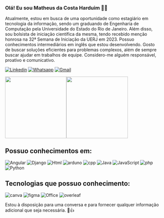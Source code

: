 ### Olá! Eu sou Matheus da Costa Harduim 👋🏽
Atualmente, estou em busca de uma oportunidade como estagiário em tecnologia da informação, sendo um graduando de Engenharia de Computação pela Universidade do Estado do Rio de Janeiro. Além disso, sou bolsista de iniciação científica da mesma, tendo recebido menção honrosa na 32ª Semana de Iniciação da UERJ em 2023. Possuo conhecimentos intermediários em inglês que estou desenvolvendo. Gosto de buscar soluções eficientes para problemas complexos, além de sempre buscar ajudar em trabalhos de equipe. Considero-me alguém responsável, proativo e comunicativo.

[![Linkedin](https://img.shields.io/badge/LinkedIn-0077B5?style=for-the-badge&logo=linkedin&logoColor=white)](http://www.linkedin.com/in/MCHarduim)
[![Whatsapp](https://img.shields.io/badge/WhatsApp-25D366?style=for-the-badge&logo=whatsapp&logoColor=white)](https://wa.me/55021994069932)
[![Gmail](https://img.shields.io/badge/Gmail-D14836?style=for-the-badge&logo=gmail&logoColor=white)](mailto:matheusharduimcorp@gmail.com)

<!-- ![Harduim GitHub stats](https://github-readme-stats.vercel.app/api?username=harduim300&show_icons=true&theme=tokyonight&height=400)
![Harduim Githhub Percent](https://github-readme-stats.vercel.app/api/top-langs/?username=harduim300&theme=tokyonight&200.25rem) -->

<div style="display: flex; flex-direction: row;">
    <img src="https://github-readme-stats.vercel.app/api?username=harduim300&show_icons=true&theme=tokyonight" height="200.25rem" />
    <img src="https://github-readme-stats.vercel.app/api/top-langs/?username=harduim300&theme=tokyonight" height="200.25rem" />
</div>

<!-- <div style="display: flex; flex-wrap: wrap; justify-content: center;">
    <img src="https://github-readme-stats.vercel.app/api?username=harduim300&show_icons=true&theme=tokyonight" style="height: auto; max-width: 65%; flex: 1 1 45%;" />
    <img src="https://github-readme-stats.vercel.app/api/top-langs/?username=harduim300&theme=tokyonight" style="height: auto; max-width: 28.5%; flex: 1 1 45%;" />
</div> -->

## Possuo conhecimentos em:
![Angular](https://img.shields.io/badge/Angular-DD0031?style=for-the-badge&logo=angular&logoColor=white)
![Django](https://img.shields.io/badge/Django-092E20?style=for-the-badge&logo=django&logoColor=white)
![Html](https://img.shields.io/badge/HTML5-E34F26?style=for-the-badge&logo=html5&logoColor=white)
![arduno](https://img.shields.io/badge/Arduino-00979D?style=for-the-badge&logo=Arduino&logoColor=white)
![cpp](https://img.shields.io/badge/C%2B%2B-00599C?style=for-the-badge&logo=c%2B%2B&logoColor=white)
![Java](https://img.shields.io/badge/Java-ED8B00?style=for-the-badge&logo=openjdk&logoColor=white)
![JavaScript](https://img.shields.io/badge/JavaScript-F7DF1E?style=for-the-badge&logo=javascript&logoColor=black)
![php](https://img.shields.io/badge/PHP-777BB4?style=for-the-badge&logo=php&logoColor=white)
![Python](https://img.shields.io/badge/Python-3776AB?style=for-the-badge&logo=python&logoColor=white)


## Tecnologias que possuo conhecimento:
![canva](https://img.shields.io/badge/Canva-%2300C4CC.svg?&style=for-the-badge&logo=Canva&logoColor=white)
![figma](https://img.shields.io/badge/Figma-F24E1E?style=for-the-badge&logo=figma&logoColor=white)
![Office](https://img.shields.io/badge/Microsoft_Office-D83B01?style=for-the-badge&logo=microsoft-office&logoColor=white)
![overleaf](https://img.shields.io/badge/Overleaf-47A141?style=for-the-badge&logo=Overleaf&logoColor=white)



Estou à disposição para uma conversa e para fornecer qualquer informação adicional que seja necessária. 🙂👍